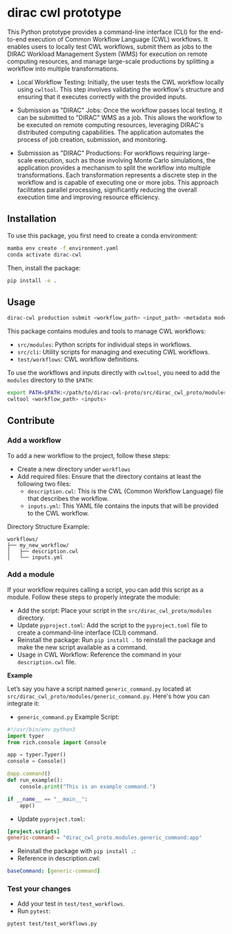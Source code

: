# dirac cwl prototype

This Python prototype provides a command-line interface (CLI) for the end-to-end execution of Common Workflow Language (CWL) workflows. It enables users to locally test CWL workflows, submit them as jobs to the DIRAC Workload Management System (WMS) for execution on remote computing resources, and manage large-scale productions by splitting a workflow into multiple transformations.


- Local Workflow Testing: Initially, the user tests the CWL workflow locally using `cwltool`. This step involves validating the workflow's structure and ensuring that it executes correctly with the provided inputs.

- Submission as "DIRAC" Jobs: Once the workflow passes local testing, it can be submitted to "DIRAC" WMS as a job. This allows the workflow to be executed on remote computing resources, leveraging DIRAC's distributed computing capabilities. The application automates the process of job creation, submission, and monitoring.

- Submission as "DIRAC" Productions: For workflows requiring large-scale execution, such as those involving Monte Carlo simulations, the application provides a mechanism to split the workflow into multiple transformations. Each transformation represents a discrete step in the workflow and is capable of executing one or more jobs. This approach facilitates parallel processing, significantly reducing the overall execution time and improving resource efficiency.

## Installation

To use this package, you first need to create a conda environment:

```bash
mamba env create -f environment.yaml
conda activate dirac-cwl
```

Then, install the package:

```bash
pip install -e .
```

## Usage

```bash
dirac-cwl production submit <workflow_path> <input_path> <metadata model>
```

This package contains modules and tools to manage CWL workflows:

- `src/modules`: Python scripts for individual steps in workflows.
- `src/cli`: Utility scripts for managing and executing CWL workflows.
- `test/workflows`: CWL workflow definitions.

To use the workflows and inputs directly with `cwltool`, you need to add the `modules` directory to the `$PATH`:

```bash
export PATH=$PATH:</path/to/dirac-cwl-proto/src/dirac_cwl_proto/modules>
cwltool <workflow_path> <inputs>
```

## Contribute

### Add a workflow

To add a new workflow to the project, follow these steps:

- Create a new directory under `workflows`
- Add required files: Ensure that the directory contains at least the following two files:
    - `description.cwl`: This is the CWL (Common Workflow Language) file that describes the workflow.
    - `inputs.yml`: This YAML file contains the inputs that will be provided to the CWL workflow.

Directory Structure Example:

```
workflows/
├── my_new_workflow/
│   ├── description.cwl
│   └── inputs.yml
```

### Add a module

If your workflow requires calling a script, you can add this script as a module. Follow these steps to properly integrate the module:

- Add the script: Place your script in the `src/dirac_cwl_proto/modules` directory.
- Update `pyproject.toml`: Add the script to the `pyproject.toml` file to create a command-line interface (CLI) command.
- Reinstall the package: Run `pip install .` to reinstall the package and make the new script available as a command.
- Usage in CWL Workflow: Reference the command in your `description.cwl` file.

**Example**

Let’s say you have a script named `generic_command.py` located at `src/dirac_cwl_proto/modules/generic_command.py`. Here's how you can integrate it:

- `generic_command.py` Example Script:

```python
#!/usr/bin/env python3
import typer
from rich.console import Console

app = typer.Typer()
console = Console()

@app.command()
def run_example():
    console.print("This is an example command.")

if __name__ == "__main__":
    app()
```

- Update `pyproject.toml`:

```toml
[project.scripts]
generic-command = "dirac_cwl_proto.modules.generic_command:app"
```

- Reinstall the package with `pip install .`:
- Reference in description.cwl:

```yaml
baseCommand: [generic-command]
```

### Test your changes

- Add your test in `test/test_workflows`.
- Run `pytest`:

```bash
pytest test/test_workflows.py
```
